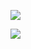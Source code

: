 ![](https://github-readme-stats.vercel.app/api?username=MichaelDeBoey&show_icons=true&count_private=true)

![](https://github-readme-stats.vercel.app/api/top-langs/?username=MichaelDeBoey&layout=compact)

<!--
**MichaelDeBoey/MichaelDeBoey** is a ✨ _special_ ✨ repository because its `README.md` (this file) appears on your GitHub profile.

Here are some ideas to get you started:

- 🔭 I’m currently working on ...
- 🌱 I’m currently learning ...
- 👯 I’m looking to collaborate on ...
- 🤔 I’m looking for help with ...
- 💬 Ask me about ...
- 📫 How to reach me: ...
- 😄 Pronouns: ...
- ⚡ Fun fact: ...
-->

